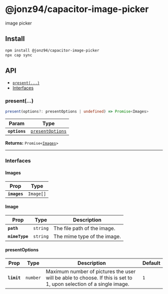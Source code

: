 # @jonz94/capacitor-image-picker

image picker

## Install

```bash
npm install @jonz94/capacitor-image-picker
npx cap sync
```

## API

<docgen-index>

* [`present(...)`](#present)
* [Interfaces](#interfaces)

</docgen-index>

<docgen-api>
<!--Update the source file JSDoc comments and rerun docgen to update the docs below-->

### present(...)

```typescript
present(options?: presentOptions | undefined) => Promise<Images>
```

| Param         | Type                                                      |
| ------------- | --------------------------------------------------------- |
| **`options`** | <code><a href="#presentoptions">presentOptions</a></code> |

**Returns:** <code>Promise&lt;<a href="#images">Images</a>&gt;</code>

--------------------


### Interfaces


#### Images

| Prop         | Type                 |
| ------------ | -------------------- |
| **`images`** | <code>Image[]</code> |


#### Image

| Prop           | Type                | Description                 |
| -------------- | ------------------- | --------------------------- |
| **`path`**     | <code>string</code> | The file path of the image. |
| **`mimeType`** | <code>string</code> | The mime type of the image. |


#### presentOptions

| Prop        | Type                | Description                                                                                                        | Default        |
| ----------- | ------------------- | ------------------------------------------------------------------------------------------------------------------ | -------------- |
| **`limit`** | <code>number</code> | Maximum number of pictures the user will be able to choose. If this is set to 1, upon selection of a single image. | <code>1</code> |

</docgen-api>
